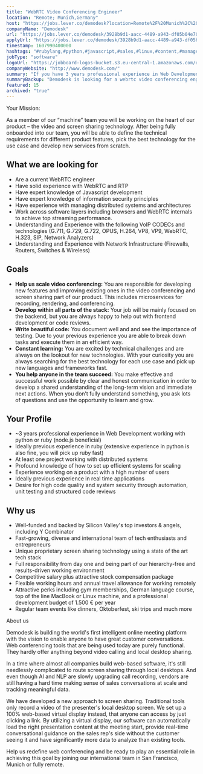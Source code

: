 ```yaml
---
title: "WebRTC Video Conferencing Engineer"
location: "Remote; Munich,Germany"
host: "https://jobs.lever.co/demodesk?location=Remote%2F%20Munich%2C%20Germany"
companyName: "Demodesk"
url: "https://jobs.lever.co/demodesk/3928b9d1-aacc-4489-a943-df05b04e70e4"
applyUrl: "https://jobs.lever.co/demodesk/3928b9d1-aacc-4489-a943-df05b04e70e4/apply"
timestamp: 1607990400000
hashtags: "#rubylang,#python,#javascript,#sales,#linux,#content,#management,#German"
jobType: "software"
logoUrl: "https://jobboard-logos-bucket.s3.eu-central-1.amazonaws.com/demodesk"
companyWebsite: "http://www.demodesk.com/"
summary: "If you have 3 years professional experience in Web Development working with python or ruby, Demodesk has a job opening for a webrtc video conferencing engineer"
summaryBackup: "Demodesk is looking for a webrtc video conferencing engineer that has experience in: #rubylang, #python, #javascript."
featured: 15
archived: "true"
---
```


Your Mission:

As a member of our “machine” team you will be working on the heart of our product – the video and screen sharing technology. After being fully onboarded into our team, you will be able to define the technical requirements for different product features, pick the best technology for the use case and develop new services from scratch.

## What we are looking for

*   Are a current WebRTC engineer
*   Have solid experience with WebRTC and RTP
*   Have expert knowledge of Javascript development
*   Have expert knowledge of information security principles
*   Have experience with managing distributed systems and architectures
*   Work across software layers including browsers and WebRTC internals to achieve top streaming performance. 
*   Understanding and Experience with the following VoIP CODECs and technologies (G.711, G.729, G.722, OPUS, H.264, VP8, VP9, WebRTC, H.323, SIP, Network Analyzers)
*   Understanding and Experience with Network Infrastructure (Firewalls, Routers, Switches & Wireless)

## Goals

*   **Help us scale video conferencing:** You are responsible for developing new features and improving existing ones in the video conferencing and screen sharing part of our product. This includes microservices for recording, rendering, and conferencing.
*   **Develop within all parts of the stack:** Your job will be mainly focused on the backend, but you are always happy to help out with frontend development or code reviews.
*   **Write beautiful code:** You document well and and see the importance of testing. Due to your previous experience you are able to break down tasks and execute them in an efficient way.
*   **Constant learning:** You are excited by technical challenges and are always on the lookout for new technologies. With your curiosity you are always searching for the best technology for each use case and pick up new languages and frameworks fast.
*   **You help anyone in the team succeed:** You make effective and successful work possible by clear and honest communication in order to develop a shared understanding of the long-term vision and immediate next actions. When you don’t fully understand something, you ask lots of questions and use the opportunity to learn and grow.

## Your Profile

*   ~3 years professional experience in Web Development working with python or ruby (node.js beneficial)
*   Ideally previous experience in ruby (extensive experience in python is also fine, you will pick up ruby fast)
*   At least one project working with distributed systems
*   Profound knowledge of how to set up efficient systems for scaling
*   Experience working on a product with a high number of users
*   Ideally previous experience in real time applications
*   Desire for high code quality and system security through automation, unit testing and structured code reviews

## Why us

*   Well-funded and backed by Silicon Valley's top investors & angels, including Y Combinator
*   Fast-growing, diverse and international team of tech enthusiasts and entrepreneurs
*   Unique proprietary screen sharing technology using a state of the art tech stack
*   Full responsibility from day one and being part of our hierarchy-free and results-driven working environment
*   Competitive salary plus attractive stock compensation package
*   Flexible working hours and annual travel allowance for working remotely
*   Attractive perks including gym memberships, German language course, top of the line MacBook or Linux machine, and a professional development budget of 1.500 € per year
*   Regular team events like dinners, Oktoberfest, ski trips and much more

About us

Demodesk is building the world's first intelligent online meeting platform with the vision to enable anyone to have great customer conversations. Web conferencing tools that are being used today are purely functional. They hardly offer anything beyond video calling and local desktop sharing.

In a time where almost all companies build web-based software, it's still needlessly complicated to route screen sharing through local desktops. And even though AI and NLP are slowly upgrading call recording, vendors are still having a hard time making sense of sales conversations at scale and tracking meaningful data.

We have developed a new approach to screen sharing. Traditional tools only record a video of the presenter's local desktop screen. We set up a 100% web-based virtual display instead, that anyone can access by just clicking a link. By utilizing a virtual display, our software can automatically load the right presentation content at the meeting start, provide real-time conversational guidance on the sales rep's side without the customer seeing it and have significantly more data to analyze than existing tools.

Help us redefine web conferencing and be ready to play an essential role in achieving this goal by joining our international team in San Francisco, Munich or fully remote.
